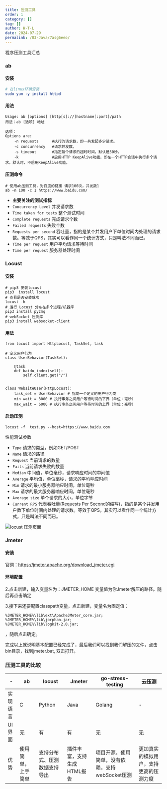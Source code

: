 ```yaml
---
title: 压测工具
order: 1
category: []
tag: []
author: H·T·L
date: 2024-07-29
permalink: /03-Java/7asg6eeo/
---
```

程序压测工具汇总

### ab

#### 安装

```cmake
# 在linux环境安装
sudo yum -y install httpd
```

#### 用法

```
Usage: ab [options] [http[s]://]hostname[:port]/path
用法：ab [选项] 地址

选项：
Options are:
    -n requests      #执行的请求数，即一共发起多少请求。
    -c concurrency   #请求并发数。
    -s timeout       #指定每个请求的超时时间，默认是30秒。
    -k               #启用HTTP KeepAlive功能，即在一个HTTP会话中执行多个请求。默认时，不启用KeepAlive功能。
```

#### 压测命令

```
# 使用ab压测工具，对百度的链接 请求100次，并发数1
ab -n 100 -c 1 https://www.baidu.com/
```



- **主要关注的测试指标**
- `Concurrency Level` 并发请求数
- `Time taken for tests` 整个测试时间
- `Complete requests` 完成请求个数
- `Failed requests` 失败个数
- `Requests per second` 吞吐量，指的是某个并发用户下单位时间内处理的请求数。等效于QPS，其实可以看作同一个统计方式，只是叫法不同而已。
- `Time per request` 用户平均请求等待时间
- `Time per request` 服务器处理时间

### Locust

#### 安装

```
# pip3 安装locust
pip3  install locust
# 查看是否安装成功
locust -h
# 运行 Locust 分布在多个进程/机器库
pip3 install pyzmq
# webSocket 压测库
pip3 install websocket-client
```

#### 用法

```
from locust import HttpLocust, TaskSet, task

# 定义用户行为
class UserBehavior(TaskSet):

    @task
    def baidu_index(self):
        self.client.get("/")


class WebsiteUser(HttpLocust):
    task_set = UserBehavior # 指向一个定义的用户行为类
    min_wait = 3000 # 执行事务之间用户等待时间的下界（单位：毫秒）
    max_wait = 6000 # 执行事务之间用户等待时间的上界（单位：毫秒）
```

#### 启动压测

```
locust -f  test.py --host=https://www.baidu.com
```

性能测试参数

- `Type` 请求的类型，例如GET/POST
- `Name` 请求的路径
- `Request` 当前请求的数量
- `Fails` 当前请求失败的数量
- `Median` 中间值，单位毫秒，请求响应时间的中间值
- `Average` 平均值，单位毫秒，请求的平均响应时间
- `Min` 请求的最小服务器响应时间，单位毫秒
- `Max` 请求的最大服务器响应时间，单位毫秒
- `Average size` 单个请求的大小，单位字节
- `Current RPS` 代表吞吐量(Requests Per Second的缩写)，指的是某个并发用户数下单位时间内处理的请求数。等效于QPS，其实可以看作同一个统计方式，只是叫法不同而已。

![locust 压测页面](http://images.hicoding.top/i/2024/07/29/kjmi0u-2.webp)

### Jmeter

#### 安装

官网：https://jmeter.apache.org/download_jmeter.cgi



#### 环境配置

2.点击新建，输入变量名为：JMETER_HOME 变量值为你Jmeter解压的路径。随后再点击确定

3.接下来还要配置classpath变量，点击新建，变量名为固定值：

```
%JMETER_HOME%\lib\ext\ApacheJMeter_core.jar;
%JMETER_HOME%\lib\jorphan.jar;
%JMETER_HOME%\lib\logkit-2.0.jar;
```

，随后点击确定。

完成以上就说明基本配置已经完成了，最后我们可以找到我们解压的文件，点击bin目录，找到jmeter.bat, 双击打开。



### 压测工具的比较

| -        | ab                 | locust                       | Jmeter                     | go-stress-testing                               | 云压测                                 |
| -------- | ------------------ | ---------------------------- | -------------------------- | ----------------------------------------------- | -------------------------------------- |
| 实现语言 | C                  | Python                       | Java                       | Golang                                          | -                                      |
| UI界面   | 无                 | 有                           | 有                         | 无                                              | 无                                     |
| 优势     | 使用简单，上手简单 | 支持分布式、压测数据支持导出 | 插件丰富，支持生成HTML报告 | 项目开源，使用简单，没有依赖，支持webSocket压测 | 更加真实的模拟用户，支持更高的压测力度 |








